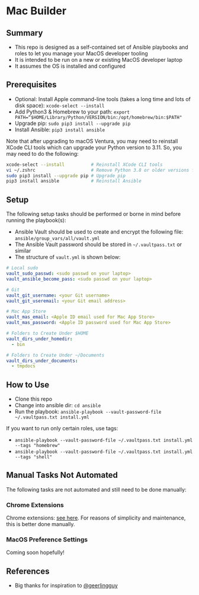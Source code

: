 # Mac Builder

## Summary

- This repo is designed as a self-contained set of Ansible playbooks and roles to let you manage your MacOS developer tooling
- It is intended to be run on a new or existing MacOS developer laptop
- It assumes the OS is installed and configured

## Prerequisites

- Optional: Install Apple command-line tools (takes a long time and lots of disk space): `xcode-select --install`
- Add Python3 & Homebrew to your path: `export PATH=“$HOME/Library/Python/VERSION/bin:/opt/homebrew/bin:$PATH"`
- Upgrade pip: `sudo pip3 install --upgrade pip`
- Install Ansible: `pip3 install ansible`

Note that after upgrading to macOS Ventura, you may need to reinstall XCode CLI tools which can upgrade your Python version to 3.11. So, you may need to do the following:

``` bash
xcode-select --install          # Reinstall XCode CLI tools
vi ~/.zshrc                     # Remove Python 3.8 or older versions from your PATH in .zshrc or similar
sudo pip3 install --upgrade pip # Upgrade pip
pip3 install ansible            # Reinstall Ansible
```

## Setup

The following setup tasks should be performed or borne in mind before running the playbook(s):

- Ansible Vault should be used to create and encrypt the following file: `ansible/group_vars/all/vault.yml`
- The Ansible Vault password should be stored in `~/.vaultpass.txt` or similar
- The structure of `vault.yml` is shown below:

``` yaml
# Local sudo
vault_sudo_passwd: <sudo passwd on your laptop>
vault_ansible_become_pass: <sudo passwd on your laptop>

# Git
vault_git_username: <your Git username>
vault_git_useremail: <your Git email address>

# Mac App Store
vault_mas_email: <Apple ID email used for Mac App Store>
vault_mas_password: <Apple ID password used for Mac App Store>

# Folders to Create Under $HOME
vault_dirs_under_homedir:
  - bin

# Folders to Create Under ~/Documents
vault_dirs_under_documents:
  - tmpdocs
```

## How to Use

- Clone this repo
- Change into ansible dir: `cd ansible`
- Run the playbook: `ansible-playbook --vault-password-file ~/.vaultpass.txt install.yml`

If you want to run only certain roles, use tags:

- `ansible-playbook --vault-password-file ~/.vaultpass.txt install.yml --tags "homebrew"`
- `ansible-playbook --vault-password-file ~/.vaultpass.txt install.yml --tags "shell"`

## Manual Tasks Not Automated

The following tasks are not automated and still need to be done manually:

### Chrome Extensions

Chrome extensions: [see here](https://developer.chrome.com/docs/extensions/mv3/external_extensions/).
For reasons of simplicity and maintenance, this is better done manually.

### MacOS Preference Settings

Coming soon hopefully!

## References

- Big thanks for inspiration to [@geerlingguy](https://github.com/geerlingguy)